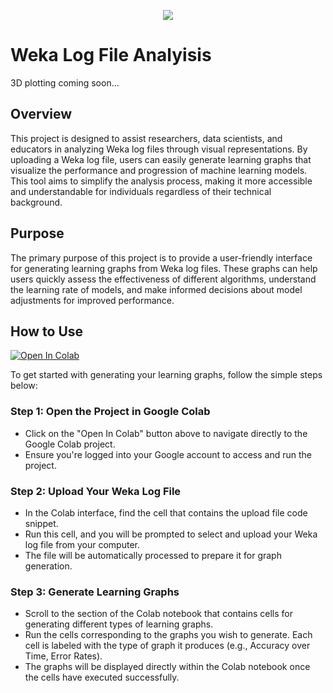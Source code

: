 <p align="center">
  <img src="https://imgur.com/8fUoB0o.jpg"/>
</p>

# Weka Log File Analyisis

3D plotting coming soon...

## Overview

This project is designed to assist researchers, data scientists, and educators in analyzing Weka log files through visual representations. By uploading a Weka log file, users can easily generate learning graphs that visualize the performance and progression of machine learning models. This tool aims to simplify the analysis process, making it more accessible and understandable for individuals regardless of their technical background.

## Purpose

The primary purpose of this project is to provide a user-friendly interface for generating learning graphs from Weka log files. These graphs can help users quickly assess the effectiveness of different algorithms, understand the learning rate of models, and make informed decisions about model adjustments for improved performance.

## How to Use

[![Open In Colab](https://colab.research.google.com/assets/colab-badge.svg)](https://colab.research.google.com/drive/1YGLBGZgRP1Rswfy7GXmnsPxsgPQlnhLi?usp=sharing)

To get started with generating your learning graphs, follow the simple steps below:

### Step 1: Open the Project in Google Colab

- Click on the "Open In Colab" button above to navigate directly to the Google Colab project.
- Ensure you're logged into your Google account to access and run the project.

### Step 2: Upload Your Weka Log File

- In the Colab interface, find the cell that contains the upload file code snippet.
- Run this cell, and you will be prompted to select and upload your Weka log file from your computer.
- The file will be automatically processed to prepare it for graph generation.

### Step 3: Generate Learning Graphs

- Scroll to the section of the Colab notebook that contains cells for generating different types of learning graphs.
- Run the cells corresponding to the graphs you wish to generate. Each cell is labeled with the type of graph it produces (e.g., Accuracy over Time, Error Rates).
- The graphs will be displayed directly within the Colab notebook once the cells have executed successfully.
